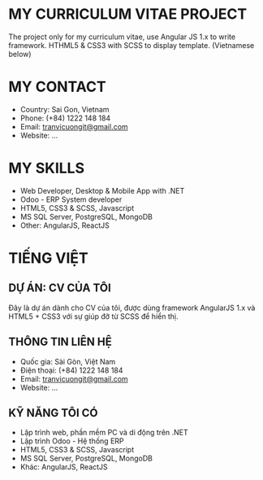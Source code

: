 # MY CURRICULUM VITAE PROJECT
The project only for my curriculum vitae, use Angular JS 1.x to write framework. HTHML5 & CSS3 with SCSS to display template.
(Vietnamese below)

# MY CONTACT
* Country: Sai Gon, Vietnam
* Phone: (+84) 1222 148 184
* Email: tranvicuongit@gmail.com
* Website: ...

# MY SKILLS
* Web Developer, Desktop & Mobile App with .NET
* Odoo - ERP System developer
* HTML5, CSS3 & SCSS, Javascript
* MS SQL Server, PostgreSQL, MongoDB
* Other: AngularJS, ReactJS

# TIẾNG VIỆT
## DỰ ÁN: CV CỦA TÔI
Đây là dự án dành cho CV của tôi, được dùng framework AngularJS 1.x và HTML5 + CSS3 với sự giúp đỡ từ SCSS để hiển thị.

## THÔNG TIN LIÊN HỆ
* Quốc gia: Sài Gòn, Việt Nam
* Điện thoại: (+84) 1222 148 184
* Email: tranvicuongit@gmail.com
* Website: ...

## KỸ NĂNG TÔI CÓ
* Lập trình web, phần mềm PC và di động trên .NET
* Lập trình Odoo - Hệ thống ERP
* HTML5, CSS3 & SCSS, Javascript
* MS SQL Server, PostgreSQL, MongoDB
* Khác: AngularJS, ReactJS
